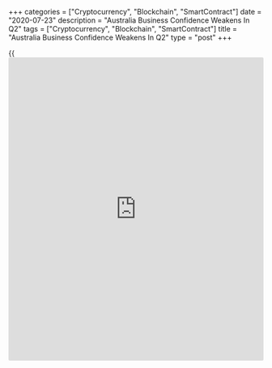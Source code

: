 +++
categories = ["Cryptocurrency", "Blockchain", "SmartContract"]
date = "2020-07-23"
description = "Australia Business Confidence Weakens In Q2"
tags = ["Cryptocurrency", "Blockchain", "SmartContract"]
title = "Australia Business Confidence Weakens In Q2"
type = "post"
+++

{{<iframe id="large-banner" src="https://www.bounty.group/#slide=2.0" width="100%" height="600" scrolling="no" style="border: 0px solid rgb(216, 221, 230); border-radius: 3px;">}}

Australia's [business][1] confidence declined in the second quarter due
to the weakness in construction and mining, quarterly survey data from
the National Australia Bank showed Thursday.

The business confidence index fell to -15 in the second quarter from -12
in the first quarter.

The survey showed a significant deterioration in both current conditions
as well as expected outcomes for activity, capex and employment going
forward.

The current conditions indicator declined sharply to -26 from -3 a
quarter ago. The reading reached the lowest level since the early 1990s.

The services sectors, including finance, business and property and
recreational and personal services led the decline in business
conditions and were the weakest across all industries.

Leading indicators posted a broad and significant deterioration. The
index measuring business conditions for the next three months came in at
-22 in the second quarter versus -4 in the first quarter. The outlook
for the next twelve months fell to -18 from 7 a quarter ago.

Labor indicators pointed to a large deterioration in the labor market.
Falling to -28 from -1, the employment index recorded its largest ever
fall and was at a very low level.

Further, survey measures of inflation pressures were weak. Final product
prices saw a deflation in the quarter while purchase cost growth also
slowed.

For comments and feedback [contact](https://www.playgroundfx.com/contact/): editorial@rtt[news](https://www.letsplayfx.com/blog/forex-news-website/).com

[Economic News][2]

 **What parts of the world are seeing the best (and worst) economic
performances lately? Click[here][3] to check out our [Econ Scorecard][3]
and find out! See up-to-the-moment [ranking](https://www.playgroundfx.com/blog/crypto-exchange-ranking/)s for the best and worst
performers in [GDP][4], [unemployment rate][5], [inflation][6] and much
more.**

   1. www.rtt[news](https://www.letsplayfx.com/blog/forex-news-website/).com/Content/Business.aspx
   2. www.rtt[news](https://www.letsplayfx.com/blog/forex-news-website/).com/Content/EconomicNews.aspx
   3. www.rtt[news](https://www.letsplayfx.com/blog/forex-news-website/).com/economic-scorecard/world-rank/retail-sales/highest-performance.aspx
   4. www.rtt[news](https://www.letsplayfx.com/blog/forex-news-website/).com/economic-scorecard/world-rank/GDP/highest-performance.aspx
   5. www.rtt[news](https://www.letsplayfx.com/blog/forex-news-website/).com/economic-scorecard/world-rank/unemployment-rate/lowest-performance.aspx
   6. www.rtt[news](https://www.letsplayfx.com/blog/forex-news-website/).com/economic-scorecard/world-rank/CPI/highest-performance.aspx